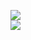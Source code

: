 [![](https://img.shields.io/badge/Made%20With-Github%20Spray-lightgrey.svg?style=for-the-badge&logo=github)](https://github.com/Annihil/github-spray#20564)  
[![](https://i.imgur.com/2DrTn0Z.gif)](https://github.com/Annihil/github-spray)